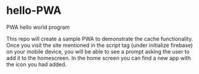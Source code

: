 # hello-PWA
PWA hello world program

This repo will create a sample PWA to demonstrate the cache functionality.
Once you visit the site mentioned in the script tag (under initialize firebase) on your mobile device,
you will be able to see a prompt asking the user to add it to the homescreen.
In the home screen you can find a new app with the icon you had added.
